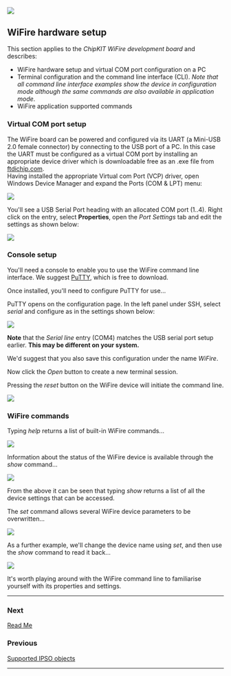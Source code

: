 ﻿
![](../img.png)
----


## WiFire hardware setup  
This section applies to the *ChipKIT WiFire development board* and describes:  

* WiFire hardware setup and virtual COM port configuration on a PC  
* Terminal configuration and the command line interface (CLI). *Note that all command line interface examples show the device in configuration mode although the same commands are also available in application mode*.  
* WiFire application supported commands  
  

### Virtual COM port setup  
The WiFire board can be powered and configured via its UART (a Mini-USB 2.0 female connector) by connecting to the USB port of a PC. In this case the UART must be configured as a virtual COM port by installing an appropriate device driver which is downloadable free as an .exe file from [ftdichip.com](http://www.ftdichip.com/Drivers/VCP.htm).  
Having installed the appropriate Virtual com Port (VCP) driver, open Windows Device Manager and expand the Ports (COM & LPT) menu:  

![](../images/device_manager.png)

You'll see a USB Serial Port heading with an allocated COM port (1..4). Right click on the entry, select **Properties**, open the *Port Settings* tab and edit the settings as shown below:  

![](../images/ComPort_Settings.png)

### Console setup  

You'll need a console to enable you to use the WiFire command line interface. We suggest [PuTTY](http://www.putty.org/), which is free to download.  

Once installed, you'll need to configure PuTTY for use...  

PuTTY opens on the configuration page. In the left panel under SSH, select *serial* and configure as in the settings shown below:  

![](../images/PuttyConfig.png)  

**Note** that the *Serial line* entry (COM4) matches the USB serial port setup earlier. **This may be different on your system.**

We'd suggest that you also save this configuration under the name *WiFire*.  

Now click the *Open* button to create a new terminal session.  

Pressing the *reset* button on the WiFire device will initiate the command line.  

![](../images/Putty_console.png)  

### WiFire commands  

Typing *help* returns a list of built-in WiFire commands...

![](../images/help_functions.png)  

Information about the status of the WiFire device is available through the *show* command...  

![](../images/show_command.png)  

From the above it can be seen that typing *show* returns a list of all the device settings that can be accessed.  

The *set* command allows several WiFire device parameters to be overwritten...

![](../images/set_command.png)  

As a further example, we'll change the device name using *set*, and then use the *show* command to read it back...  

![](../images/set_example.png)  

It's worth playing around with the WiFire command line to familiarise yourself with its properties and settings.  



----

### Next

[Read Me](../README.md)


### Previous

[Supported IPSO objects](supportedObjects.md) 


----
